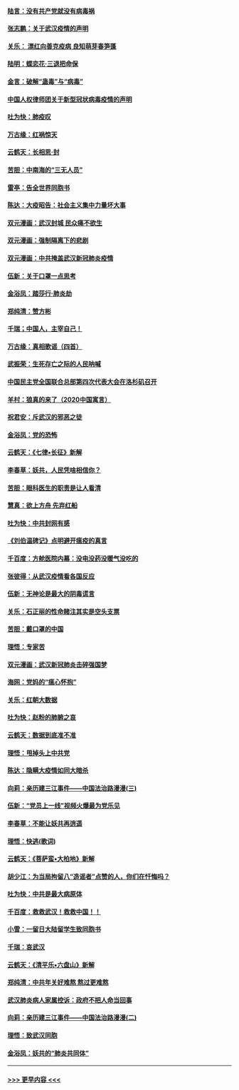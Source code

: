 #### [陆言：没有共产党就没有病毒祸](../pages/nsc993/n11868232.md?t=02142111) 
#### [张志鹏：关于武汉疫情的声明](../pages/nsc993/n11867182.md?t=02142111) 
#### [关乐： 漂红向善克疫病 良知萌芽春笋蓬](../pages/nsc993/n11865710.md?t=02142111) 
#### [陆明：蝶恋花‧三退把命保](../pages/nsc993/n11865673.md?t=02142111) 
#### [金言：破解“蛊毒”与“病毒”](../pages/nsc993/n11864103.md?t=02142111) 
#### [中国人权律师团关于新型冠状病毒疫情的声明](../pages/nsc993/n11864249.md?t=02142111) 
#### [吐为快：肺疫叹](../pages/nsc993/n11864027.md?t=02142111) 
#### [万古缘：红祸惊天](../pages/nsc993/n11864079.md?t=02142111) 
#### [云鹤天：长相思‧封](../pages/nsc993/n11864006.md?t=02142111) 
#### [苦胆：中南海的“三无人员”](../pages/nsc993/n11862997.md?t=02142111) 
#### [雷亭：告全世界同胞书](../pages/nsc993/n11862572.md?t=02142111) 
#### [陈达：大疫昭告：社会主义集中力量坏大事](../pages/nsc993/n11859419.md?t=02142111) 
#### [双元漫画：武汉封城 民众痛不欲生](../pages/nsc993/n11859287.md?t=02142111) 
#### [双元漫画：强制隔离下的悲剧](../pages/nsc993/n11859244.md?t=02142111) 
#### [双元漫画：中共掩盖武汉新冠肺炎疫情](../pages/nsc993/n11858249.md?t=02142111) 
#### [伍新：关于口罩一点思考](../pages/nsc993/n11859195.md?t=02142111) 
#### [金浴凤：踏莎行‧肺炎劫](../pages/nsc993/n11858227.md?t=02142111) 
#### [郑纯清：赞方彬](../pages/nsc993/n11856803.md?t=02142111) 
#### [千瑞；中国人，主宰自己！](../pages/nsc993/n11856793.md?t=02142111) 
#### [万古缘：真相歌谣（四首）](../pages/nsc993/n11856263.md?t=02142111) 
#### [武振荣：生死存亡之际的人民呐喊](../pages/nsc993/n11856256.md?t=02142111) 
#### [中国民主党全国联合总部第四次代表大会在洛杉矶召开](../pages/nsc993/n11856344.md?t=02142111) 
#### [羊村：狼真的来了（2020中国寓言）](../pages/nsc993/n11856229.md?t=02142111) 
#### [祝君安：斥武汉的邪恶之徒](../pages/nsc993/n11855861.md?t=02142111) 
#### [金浴凤：党的恐怖](../pages/nsc993/n11855849.md?t=02142111) 
#### [云鹤天：《七律▪长征》新解](../pages/nsc993/n11855479.md?t=02142111) 
#### [李春草：妖共，人民凭啥相信你？](../pages/nsc993/n11855196.md?t=02142111) 
#### [苦胆：眼科医生的职责是让人看清](../pages/nsc993/n11853840.md?t=02142111) 
#### [慧真：欲上方舟 先弃红船](../pages/nsc993/n11853483.md?t=02142111) 
#### [吐为快：中共封网有感](../pages/nsc993/n11852575.md?t=02142111) 
#### [《刘伯温碑记》点明避开瘟疫的真言](../pages/nsc993/n11852128.md?t=02142111) 
#### [千百度：方舱医院内幕：没电没药没暖气没吃的](../pages/nsc993/n11850211.md?t=02142111) 
#### [张彼得：从武汉疫情看各国反应](../pages/nsc993/n11850102.md?t=02142111) 
#### [伍新：无神论是最大的阴毒谎言](../pages/nsc993/n11846129.md?t=02142111) 
#### [关乐：石正丽的性命赌注其实是空头支票](../pages/nsc993/n11846109.md?t=02142111) 
#### [苦胆：戴口罩的中国](../pages/nsc993/n11845576.md?t=02142111) 
#### [理悟：专家苦](../pages/nsc993/n11845564.md?t=02142111) 
#### [双元漫画：武汉新冠肺炎击碎强国梦](../pages/nsc993/n11843320.md?t=02142111) 
#### [海网：党妈的“瘟心怀抱”](../pages/nsc993/n11840740.md?t=02142111) 
#### [关乐：红朝大数据](../pages/nsc993/n11840675.md?t=02142111) 
#### [吐为快：赵粉的肺腑之哀](../pages/nsc993/n11840618.md?t=02142111) 
#### [云鹤天：数据到底准不准](../pages/nsc993/n11840325.md?t=02142111) 
#### [理悟：甩掉头上中共党](../pages/nsc993/n11838826.md?t=02142111) 
#### [陈达：隐瞒大疫情如同大暗杀](../pages/nsc993/n11838771.md?t=02142111) 
#### [向莉：亲历建三江事件——中国法治路漫漫(三)](../pages/nsc993/n11831825.md?t=02142111) 
#### [伍新：“党员上一线”视频火爆最为党乐见](../pages/nsc993/n11838200.md?t=02142111) 
#### [李春草：不能让妖共再逍遥](../pages/nsc993/n11838102.md?t=02142111) 
#### [理悟：快逃(歌词)](../pages/nsc993/n11838083.md?t=02142111) 
#### [云鹤天：《菩萨蛮▪大柏地》新解](../pages/nsc993/n11838059.md?t=02142111) 
#### [胡少江：为当局拘留八“造谣者”点赞的人，你们在忏悔吗？](../pages/nsc993/n11836801.md?t=02142111) 
#### [吐为快：中共是最大病原体](../pages/nsc993/n11836748.md?t=02142111) 
#### [千百度：救救武汉！救救中国！！](../pages/nsc993/n11836145.md?t=02142111) 
#### [小雪：一留日大陆留学生致同胞书](../pages/nsc993/n11834624.md?t=02142111) 
#### [千瑞：哀武汉](../pages/nsc993/n11833647.md?t=02142111) 
#### [云鹤天：《清平乐▪六盘山》新解](../pages/nsc993/n11833611.md?t=02142111) 
#### [郑纯清：中共年关好难熬 熬过更难熬](../pages/nsc993/n11833489.md?t=02142111) 
#### [武汉肺炎病人家属控诉：政府不把人命当回事](../pages/nsc993/n11833205.md?t=02142111) 
#### [向莉：亲历建三江事件——中国法治路漫漫(二)](../pages/nsc993/n11829102.md?t=02142111) 
#### [理悟：致武汉同胞](../pages/nsc993/n11831522.md?t=02142111) 
#### [金浴凤：妖共的“肺炎共同体”](../pages/nsc993/n11829448.md?t=02142111) 

----
#### [ >>> 更早内容 <<< ](../indexes/nsc993-earlier.md)
